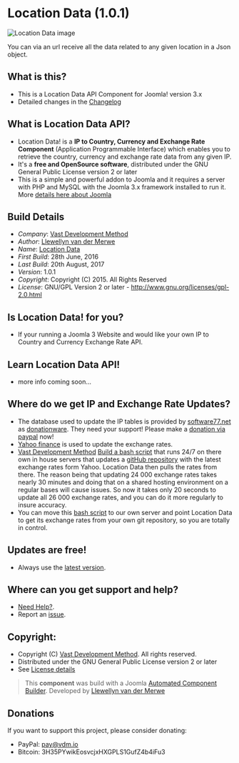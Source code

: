 # Location Data (1.0.1)

 ![Location Data image](https://raw.githubusercontent.com/vdm-io/Joomla-Location-Data/master/admin/assets/images/vdm-component.jpg "The Location Data")

You can via an url receive all the data related to any given location in a Json object.

What is this?
---------------------
* This is a Location Data API Component for Joomla! version 3.x
* Detailed changes in the [Changelog](https://github.com/vdm-io/Joomla-Location-Data/commits/master)

What is Location Data API?
---------------------
* Location Data! is a **IP to Country, Currency and Exchange Rate Component** (Application Programmable Interface) which enables you to retrieve the country, currency and exchange rate data from any given IP.
* It's a **free and OpenSource software**, distributed under the GNU General Public License version 2 or later
* This is a simple and powerful addon to Joomla and it requires a server with PHP and MySQL with the Joomla 3.x framework installed to run it.
More [details here about Joomla](http://www.joomla.org/about-joomla.html)

Build Details
---------------------
+ *Company*: [Vast Development Method](https://www.vdm.io/)
+ *Author*: [Llewellyn van der Merwe](mailto:joomla@vdm.io)
+ *Name*: [Location Data](https://www.vdm.io/)
+ *First Build*: 28th June, 2016
+ *Last Build*: 20th August, 2017
+ *Version*: 1.0.1
+ *Copyright*: Copyright (C) 2015. All Rights Reserved
+ *License*: GNU/GPL Version 2 or later - http://www.gnu.org/licenses/gpl-2.0.html

Is Location Data! for you?
---------------------
* If your running a Joomla 3 Website and would like your own IP to Country and Currency Exchange Rate API.

Learn Location Data API!
---------------------
* more info coming soon...

Where do we get IP and Exchange Rate Updates?
---------------------
* The database used to update the IP tables is provided by [software77.net](http://software77.net/geo-ip/) as [donationware](http://software77.net/geo-ip/?license). They need your support! Please make a [donation via paypal](https://www.paypal.com/cgi-bin/webscr?cmd=_s-xclick&hosted_button_id=3HKM8N5XXUHV6) now!
* [Yahoo finance](http://finance.yahoo.com/currency-converter/) is used to update the exchange rates.
* [Vast Development Method](https://github.com/ExchangeRates) [Build a bash script](https://github.com/ExchangeRates/Factory) that runs 24/7 on there own in house servers that updates a [gitHub repository](https://github.com/ExchangeRates/yahoo) with the latest exchange rates form Yahoo. Location Data then pulls the rates from there. The reason being that updating 24 000 exchange rates takes nearly 30 minutes and doing that on a shared hosting environment on a regular bases will cause issues. So now it takes only 20 seconds to update all 26 000 exchange rates, and you can do it more regularly to insure accuracy.
* You can move this [bash script](https://github.com/ExchangeRates/Factory) to our own server and point Location Data to get its exchange rates from your own git repository, so you are totally in control.

Updates are free!
---------------------
* Always use the [latest version](https://github.com/vdm-io/Joomla-Location-Data/zipball/master/).

Where can you get support and help?
---------------------
* [Need Help?](https://github.com/vdm-io/Joomla-Location-Data/issues).
* Report an [issue](https://github.com/vdm-io/Joomla-Location-Data/issues).

Copyright:
---------------------
* Copyright (C) [Vast Development Method](https://www.vdm.io). All rights reserved. 
* Distributed under the GNU General Public License version 2 or later
* See [License details](https://www.vdm.io/gnu-gpl)

> This **component** was build with a Joomla [Automated Component Builder](https://www.vdm.io/joomla-component-builder).
> Developed by [Llewellyn van der Merwe](http://careers.stackoverflow.com/llewellyn)

## Donations

If you want to support this project, please consider donating:
* PayPal: pay@vdm.io
* Bitcoin: 3H35PYwikEosvcjxHXGPLS1GufZ4b4iFu3 